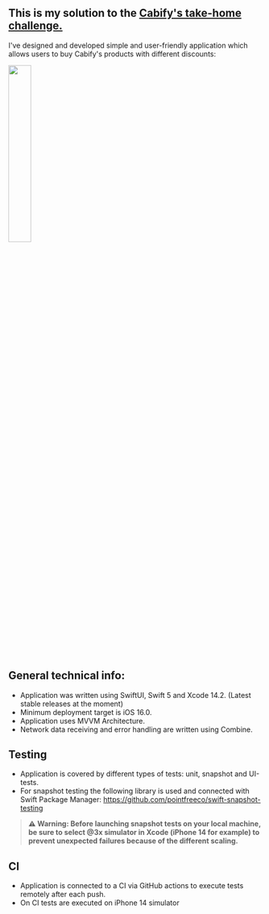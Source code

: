 This is my solution to the [Cabify's take-home challenge.](https://github.com/cabify/MobileChallenge)
---------------------------------------------------------------------------------------------------------

I've designed and developed simple and user-friendly application which allows users to buy Cabify's products with different discounts:

<img src="https://drive.google.com/uc?export=view&id=1s2tYSNewJSgrLYP0xyq342UdBKZtAf0r"  width=30% height=30%>

General technical info:
---------------

- Application was written using SwiftUI, Swift 5 and Xcode 14.2. (Latest stable releases at the moment)
- Minimum deployment target is iOS 16.0.
- Application uses MVVM Architecture.
- Network data receiving and error handling are written using Combine.

Testing
---------------
- Application is covered by different types of tests: unit, snapshot and UI-tests.
- For snapshot testing the following library is used and connected with Swift Package Manager:
https://github.com/pointfreeco/swift-snapshot-testing

>**⚠️ Warning: Before launching  snapshot tests on your local machine, be sure to select @3x simulator in Xcode (iPhone 14 for example) to prevent unexpected failures because of the different scaling.**

CI
---------------
- Application is connected to a CI via GitHub actions to execute tests remotely after each push.
- On CI tests are executed on iPhone 14 simulator
